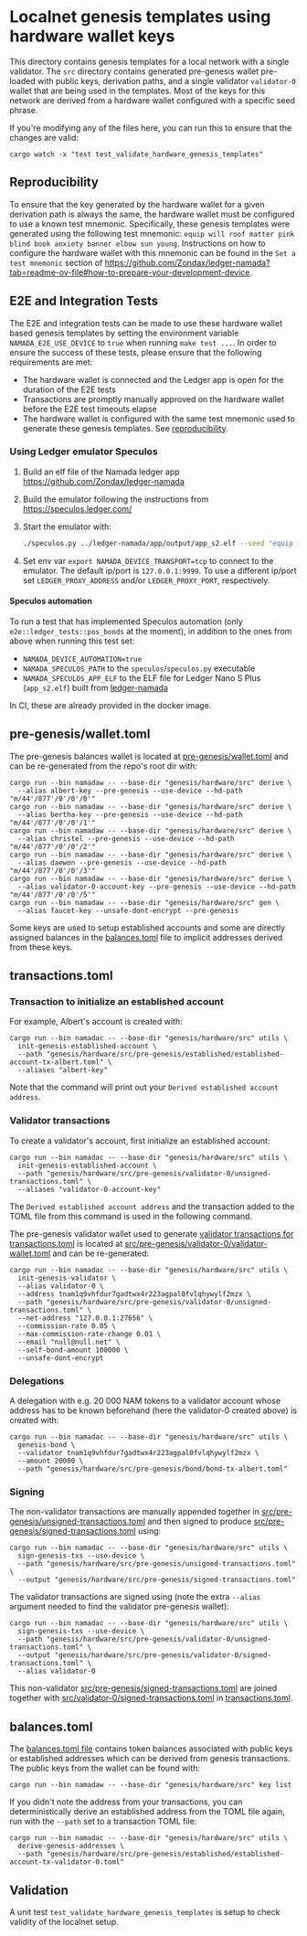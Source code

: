 # Localnet genesis templates using hardware wallet keys

This directory contains genesis templates for a local network with a single validator. The `src` directory contains generated pre-genesis wallet pre-loaded with public keys, derivation paths, and a single validator `validator-0` wallet that are being used in the templates. Most of the keys for this network are derived from a hardware wallet configured with a specific seed phrase.

If you're modifying any of the files here, you can run this to ensure that the changes are valid:

```shell
cargo watch -x "test test_validate_hardware_genesis_templates"
```

## Reproducibility

To ensure that the key generated by the hardware wallet for a given derivation path is always the same, the hardware wallet must be configured to use a known test mnemonic. Specifically, these genesis templates were generated using the following test mnemonic: `equip will roof matter pink blind book anxiety banner elbow sun young`. Instructions on how to configure the hardware wallet with this mnemonic can be found in the `Set a test mnemonic` section of <https://github.com/Zondax/ledger-namada?tab=readme-ov-file#how-to-prepare-your-development-device>.

## E2E and Integration Tests

The E2E and integration tests can be made to use these hardware wallet based genesis templates by setting the environment variable `NAMADA_E2E_USE_DEVICE` to `true` when running `make test ...`. In order to ensure the success of these tests, please ensure that the following requirements are met:

* The hardware wallet is connected and the Ledger app is open for the duration of the E2E tests
* Transactions are promptly manually approved on the hardware wallet before the E2E test timeouts elapse
* The hardware wallet is configured with the same test mnemonic used to generate these genesis templates. See [reproducibility](#reproducibility).

### Using Ledger emulator Speculos

1. Build an elf file of the Namada ledger app <https://github.com/Zondax/ledger-namada>
2. Build the emulator following the instructions from <https://speculos.ledger.com/>
3. Start the emulator with:

   ```sh
   ./speculos.py ../ledger-namada/app/output/app_s2.elf --seed "equip will roof matter pink blind book anxiety banner elbow sun young"
   ```

4. Set env var `export NAMADA_DEVICE_TRANSPORT=tcp` to connect to the emulator. The default ip/port is `127.0.0.1:9999`. To use a different ip/port set `LEDGER_PROXY_ADDRESS` and/or `LEDGER_PROXY_PORT`, respectively.

#### Speculos automation

To run a test that has implemented Speculos automation (only `e2e::ledger_tests::pos_bonds` at the moment), in addition to the ones from above when running this test set:

* `NAMADA_DEVICE_AUTOMATION=true`
* `NAMADA_SPECULOS_PATH` to the `speculos`/`speculos.py` executable
* `NAMADA_SPECULOS_APP_ELF` to the ELF file for Ledger Nano S Plus (`app_s2.elf`) built from [ledger-namada](https://github.com/Zondax/ledger-namada)

In CI, these are already provided in the docker image.

## pre-genesis/wallet.toml

The pre-genesis balances wallet is located at [pre-genesis/wallet.toml](pre-genesis/wallet.toml) and can be re-generated from the repo's root dir with:

```shell
cargo run --bin namadaw -- --base-dir "genesis/hardware/src" derive \
  --alias albert-key --pre-genesis --use-device --hd-path "m/44'/877'/0'/0'/0'"
cargo run --bin namadaw -- --base-dir "genesis/hardware/src" derive \
  --alias bertha-key --pre-genesis --use-device --hd-path "m/44'/877'/0'/0'/1'"
cargo run --bin namadaw -- --base-dir "genesis/hardware/src" derive \
  --alias christel --pre-genesis --use-device --hd-path "m/44'/877'/0'/0'/2'"
cargo run --bin namadaw -- --base-dir "genesis/hardware/src" derive \
  --alias daewon --pre-genesis --use-device --hd-path "m/44'/877'/0'/0'/3'"
cargo run --bin namadaw -- --base-dir "genesis/hardware/src" derive \
  --alias validator-0-account-key --pre-genesis --use-device --hd-path "m/44'/877'/0'/0'/5'"
cargo run --bin namadaw -- --base-dir "genesis/hardware/src" gen \
  --alias faucet-key --unsafe-dont-encrypt --pre-genesis
```

Some keys are used to setup established accounts and some are directly assigned balances in the [balances.toml](#balancestoml) file to implicit addresses derived from these keys.

## transactions.toml

### Transaction to initialize an established account

For example, Albert's account is created with:

```shell
cargo run --bin namadac -- --base-dir "genesis/hardware/src" utils \
  init-genesis-established-account \
  --path "genesis/hardware/src/pre-genesis/established/established-account-tx-albert.toml" \
  --aliases "albert-key"
```

Note that the command will print out your `Derived established account address`.

### Validator transactions

To create a validator's account, first initialize an established account:

```shell
cargo run --bin namadac -- --base-dir "genesis/hardware/src" utils \
  init-genesis-established-account \
  --path "genesis/hardware/src/pre-genesis/validator-0/unsigned-transactions.toml" \
  --aliases "validator-0-account-key"
```

The `Derived established account address` and the transaction added to the TOML file from this command is used in the following command.

The pre-genesis validator wallet used to generate [validator transactions for transactions.toml](src/pre-genesis/validator-0/transactions.toml) is located at [src/pre-genesis/validator-0/validator-wallet.toml](src/pre-genesis/validator-0/validator-wallet.toml) and can be re-generated:

```shell
cargo run --bin namadac -- --base-dir "genesis/hardware/src" utils \
  init-genesis-validator \
  --alias validator-0 \
  --address tnam1q9vhfdur7gadtwx4r223agpal0fvlqhywylf2mzx \
  --path "genesis/hardware/src/pre-genesis/validator-0/unsigned-transactions.toml" \
  --net-address "127.0.0.1:27656" \
  --commission-rate 0.05 \
  --max-commission-rate-change 0.01 \
  --email "null@null.net" \
  --self-bond-amount 100000 \
  --unsafe-dont-encrypt
```

### Delegations

A delegation with e.g. 20 000 NAM tokens to a validator account whose address has to be known beforehand (here the validator-0 created above) is created with:

```shell
cargo run --bin namadac -- --base-dir "genesis/hardware/src" utils \
  genesis-bond \
  --validator tnam1q9vhfdur7gadtwx4r223agpal0fvlqhywylf2mzx \
  --amount 20000 \
  --path "genesis/hardware/src/pre-genesis/bond/bond-tx-albert.toml"
```

### Signing

The non-validator transactions are manually appended together in [src/pre-genesis/unsigned-transactions.toml](src/pre-genesis/unsigned-transactions.toml) and then signed to produce [src/pre-genesis/signed-transactions.toml](src/pre-genesis/signed-transactions.toml) using:

```shell
cargo run --bin namadac -- --base-dir "genesis/hardware/src" utils \
  sign-genesis-txs --use-device \
  --path "genesis/hardware/src/pre-genesis/unsigned-transactions.toml" \
  --output "genesis/hardware/src/pre-genesis/signed-transactions.toml"
```

The validator transactions are signed using (note the extra `--alias` argument needed to find the validator pre-genesis wallet):

```shell
cargo run --bin namadac -- --base-dir "genesis/hardware/src" utils \
  sign-genesis-txs --use-device \
  --path "genesis/hardware/src/pre-genesis/validator-0/unsigned-transactions.toml" \
  --output "genesis/hardware/src/pre-genesis/validator-0/signed-transactions.toml" \
  --alias validator-0
```

This non-validator [src/pre-genesis/signed-transactions.toml](src/pre-genesis/signed-transactions.toml) are joined together with [src/validator-0/signed-transactions.toml](src/validator-0/signed-transactions.toml) in [transactions.toml](transactions.toml).

## balances.toml

The [balances.toml file](balances.toml) contains token balances associated with public keys or established addresses which can be derived from genesis transactions. The public keys from the wallet can be found with:

```shell
cargo run --bin namadaw -- --base-dir "genesis/hardware/src" key list
```

If you didn't note the address from your transactions, you can deterministically derive an established address from the TOML file again, run with the `--path` set to a transaction TOML file:

```shell
cargo run --bin namadac -- --base-dir "genesis/hardware/src" utils \
  derive-genesis-addresses \
  --path "genesis/hardware/src/pre-genesis/established/established-account-tx-validator-0.toml"
```

## Validation

A unit test `test_validate_hardware_genesis_templates` is setup to check validity of the localnet setup.
